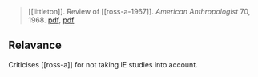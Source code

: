 > [[littleton]]. Review of [[ross-a-1967]]. *American Anthropologist* 70, 1968. [pdf](https://anthrosource.onlinelibrary.wiley.com/doi/abs/10.1525/aa.1968.70.3.02a00820), [pdf](a/c-littleton1968.pdf)

## Relavance 
Criticises [[ross-a]] for not taking IE studies into account.